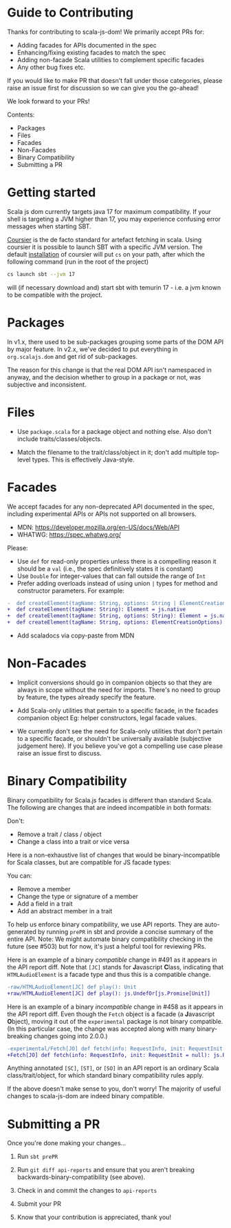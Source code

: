Guide to Contributing
=====================

Thanks for contributing to scala-js-dom!
We primarily accept PRs for:
* Adding facades for APIs documented in the spec
* Enhancing/fixing existing facades to match the spec
* Adding non-facade Scala utilities to complement specific facades
* Any other bug fixes etc.

If you would like to make PR that doesn't fall under those categories,
please raise an issue first for discussion so we can give you the go-ahead!

We look forward to your PRs!

Contents:

* Packages
* Files
* Facades
* Non-Facades
* Binary Compatibility
* Submitting a PR

Getting started
=======
Scala js dom currently targets java 17 for maximum compatibility. If your shell is targeting a JVM higher than 17, you may experience confusing error messages when starting SBT.

[Coursier](https://get-coursier.io/) is the de facto standard for artefact fetching in scala. Using coursier it is possible to launch SBT with a specific JVM version. The default [installation](https://get-coursier.io/docs/cli-installation) of coursier will put `cs` on your path, after which the following command (run in the root of the project)

```sh
cs launch sbt --jvm 17
```
will (if necessary download and) start sbt with temurin 17 - i.e. a jvm known to be compatible with the project.

Packages
========

In v1.x, there used to be sub-packages grouping some parts of the DOM API by major feature.
In v2.x, we've decided to put everything in `org.scalajs.dom` and get rid of sub-packages.

The reason for this change is that the real DOM API isn't namespaced in anyway, and the decision
whether to group in a package or not, was subjective and inconsistent.


Files
=====

* Use `package.scala` for a package object and nothing else.
  Also don't include traits/classes/objects.

* Match the filename to the trait/class/object in it; don't add multiple top-level types.
  This is effectively Java-style.


Facades
=======

We accept facades for any non-deprecated API documented in the spec, including experimental APIs or APIs not supported on all browsers.
* MDN: https://developer.mozilla.org/en-US/docs/Web/API
* WHATWG: https://spec.whatwg.org/

Please:
* Use `def` for read-only properties unless there is a compelling reason it should be a `val`
  (i.e., the spec definitively states it is constant)
* Use `Double` for integer-values that can fall outside the range of `Int`
* Prefer adding overloads instead of using union `|` types for method and constructor parameters. For example:
```diff
-  def createElement(tagName: String, options: String | ElementCreationOptions = js.native): Element = js.native
+  def createElement(tagName: String): Element = js.native
+  def createElement(tagName: String, options: String): Element = js.native
+  def createElement(tagName: String, options: ElementCreationOptions): Element = js.native
```
* Add scaladocs via copy-paste from MDN


Non-Facades
===========

* Implicit conversions should go in companion objects so that they are always in scope without the
  need for imports. There's no need to group by feature, the types already specify the feature.

* Add Scala-only utilities that pertain to a specific facade, in the facades companion object
  Eg: helper constructors, legal facade values.

* We currently don't see the need for Scala-only utilities that don't pertain to a specific facade,
  or shouldn't be universally available (subjective judgement here).
  If you believe you've got a compelling use case please raise an issue first to discuss.

Binary Compatibility
====================

Binary compatibility for Scala.js facades is different than standard Scala.
The following are changes that are indeed incompatible in both formats:

Don't:
  * Remove a trait / class / object
  * Change a class into a trait or vice versa

Here is a non-exhaustive list of changes that would be binary-incompatible for Scala classes, but
are compatible for JS facade types:

You can:
  * Remove a member
  * Change the type or signature of a member
  * Add a field in a trait
  * Add an abstract member in a trait

To help us enforce binary compatibility, we use API reports.
They are auto-generated by running `prePR` in sbt and provide a concise summary of the entire API.
Note: We might automate binary compatibility checking in the future (see #503) but for now,
it's just a helpful tool for reviewing PRs.

Here is an example of a binary _compatible_ change in #491 as it appears in the API report diff.
Note that `[JC]` stands for **J**avascript **C**lass, indicating that `HTMLAudioElement` is a facade type and thus this is a compatible change.
```diff
-raw/HTMLAudioElement[JC] def play(): Unit
+raw/HTMLAudioElement[JC] def play(): js.UndefOr[js.Promise[Unit]]
```

Here is an example of a binary _incompatible_ change in #458 as it appears in the API report diff.
Even though the `Fetch` object is a facade (a **J**avascript **O**bject), moving it out of the `experimental` package is not binary compatible.
(In this particular case, the change was accepted along with many binary-breaking changes going into 2.0.0.)
```diff
-experimental/Fetch[JO] def fetch(info: RequestInfo, init: RequestInit = null): js.Promise[Response]
+Fetch[JO] def fetch(info: RequestInfo, init: RequestInit = null): js.Promise[Response]
```

Anything annotated `[SC]`, `[ST]`, or `[SO]` in an API report is an ordinary Scala class/trait/object,
for which standard binary compatibility rules apply.

If the above doesn't make sense to you, don't worry!
The majority of useful changes to scala-js-dom are indeed binary compatible.


Submitting a PR
===============

Once you're done making your changes...

1. Run `sbt prePR`

2. Run `git diff api-reports` and ensure that you aren't breaking backwards-binary-compatibility
   (see above).

3. Check in and commit the changes to `api-reports`

4. Submit your PR

5. Know that your contribution is appreciated, thank you!
